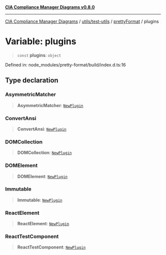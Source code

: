 [**CIA Compliance Manager Diagrams v0.8.0**](../../../../../README.md)

***

[CIA Compliance Manager Diagrams](../../../../../modules.md) / [utils/test-utils](../../../README.md) / [prettyFormat](../README.md) / plugins

# Variable: plugins

> `const` **plugins**: `object`

Defined in: node\_modules/pretty-format/build/index.d.ts:16

## Type declaration

### AsymmetricMatcher

> **AsymmetricMatcher**: [`NewPlugin`](../type-aliases/NewPlugin.md)

### ConvertAnsi

> **ConvertAnsi**: [`NewPlugin`](../type-aliases/NewPlugin.md)

### DOMCollection

> **DOMCollection**: [`NewPlugin`](../type-aliases/NewPlugin.md)

### DOMElement

> **DOMElement**: [`NewPlugin`](../type-aliases/NewPlugin.md)

### Immutable

> **Immutable**: [`NewPlugin`](../type-aliases/NewPlugin.md)

### ReactElement

> **ReactElement**: [`NewPlugin`](../type-aliases/NewPlugin.md)

### ReactTestComponent

> **ReactTestComponent**: [`NewPlugin`](../type-aliases/NewPlugin.md)
